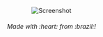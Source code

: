 <p align="center">
    <img src="https://raw.githubusercontent.com/estatra/dotfiles/master/screenshot.png"
    alt="Screenshot"/>
</p>


<h6 align="center">
  Made with :heart: from :brazil:!
</h6>
